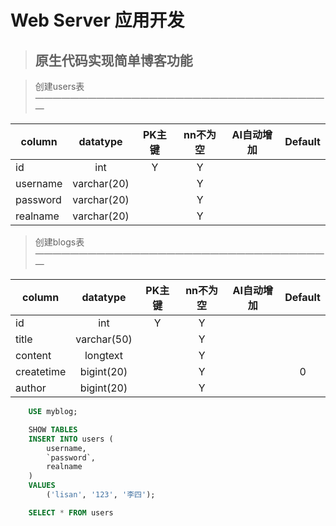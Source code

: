 # Web Server 应用开发

>## 原生代码实现简单博客功能

> 创建users表
>——————————————————————————————————

| column        | datatype    |  PK主键      | nn不为空 | AI自动增加        | Default |
| --------      | :-----:     | :----:      | :----:   | :----:           | :----:  |
| id|int          |   Y         |  Y       |                  |         |
| username | varchar(20) |             |  Y       |                  |         |
| password | varchar(20) |             |  Y       |                  |         |
| realname | varchar(20) |             |  Y       |                  |         |





> 创建blogs表
>——————————————————————————————————

| column        | datatype    |  PK主键      | nn不为空 | AI自动增加       | Default |
| --------      | :-----:     | :----:      | :----:   | :----:           | :----:  |
| id            |int          |   Y         |  Y       |                  |         |
| title      | varchar(50) |             |  Y       |                  |         |
| content      | longtext|             |  Y       |                  |         |
| createtime      | bigint(20) |             |  Y       |                  |     0    |
| author      | bigint(20) |             |  Y       |                  |         |



```SQL
    USE myblog;

    SHOW TABLES 
    INSERT INTO users (
        username,
        `password`,
        realname
    )
    VALUES
        ('lisan', '123', '李四');

    SELECT * FROM users
```
